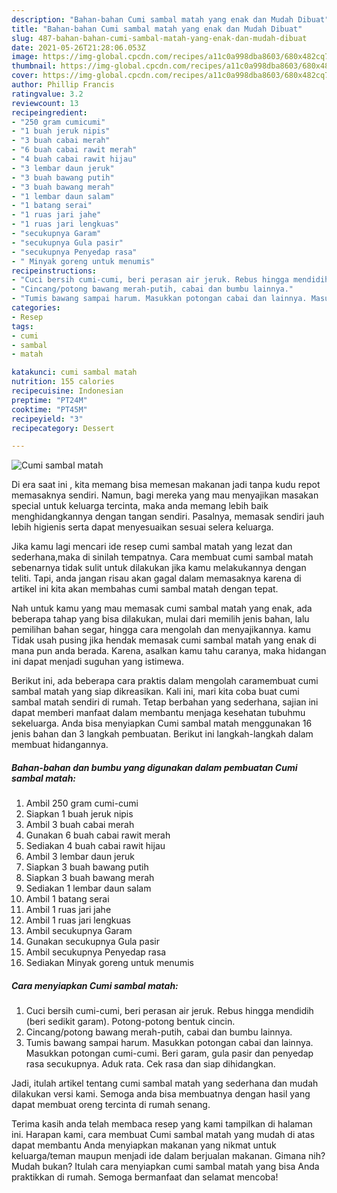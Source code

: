 ```yaml
---
description: "Bahan-bahan Cumi sambal matah yang enak dan Mudah Dibuat"
title: "Bahan-bahan Cumi sambal matah yang enak dan Mudah Dibuat"
slug: 487-bahan-bahan-cumi-sambal-matah-yang-enak-dan-mudah-dibuat
date: 2021-05-26T21:28:06.053Z
image: https://img-global.cpcdn.com/recipes/a11c0a998dba8603/680x482cq70/cumi-sambal-matah-foto-resep-utama.jpg
thumbnail: https://img-global.cpcdn.com/recipes/a11c0a998dba8603/680x482cq70/cumi-sambal-matah-foto-resep-utama.jpg
cover: https://img-global.cpcdn.com/recipes/a11c0a998dba8603/680x482cq70/cumi-sambal-matah-foto-resep-utama.jpg
author: Phillip Francis
ratingvalue: 3.2
reviewcount: 13
recipeingredient:
- "250 gram cumicumi"
- "1 buah jeruk nipis"
- "3 buah cabai merah"
- "6 buah cabai rawit merah"
- "4 buah cabai rawit hijau"
- "3 lembar daun jeruk"
- "3 buah bawang putih"
- "3 buah bawang merah"
- "1 lembar daun salam"
- "1 batang serai"
- "1 ruas jari jahe"
- "1 ruas jari lengkuas"
- "secukupnya Garam"
- "secukupnya Gula pasir"
- "secukupnya Penyedap rasa"
- " Minyak goreng untuk menumis"
recipeinstructions:
- "Cuci bersih cumi-cumi, beri perasan air jeruk. Rebus hingga mendidih (beri sedikit garam). Potong-potong bentuk cincin."
- "Cincang/potong bawang merah-putih, cabai dan bumbu lainnya."
- "Tumis bawang sampai harum. Masukkan potongan cabai dan lainnya. Masukkan potongan cumi-cumi. Beri garam, gula pasir dan penyedap rasa secukupnya. Aduk rata. Cek rasa dan siap dihidangkan."
categories:
- Resep
tags:
- cumi
- sambal
- matah

katakunci: cumi sambal matah 
nutrition: 155 calories
recipecuisine: Indonesian
preptime: "PT24M"
cooktime: "PT45M"
recipeyield: "3"
recipecategory: Dessert

---
```



![Cumi sambal matah](https://img-global.cpcdn.com/recipes/a11c0a998dba8603/680x482cq70/cumi-sambal-matah-foto-resep-utama.jpg)

Di era  saat ini , kita memang bisa memesan makanan jadi tanpa kudu repot memasaknya sendiri. Namun, bagi mereka yang mau menyajikan masakan special untuk keluarga tercinta, maka anda memang lebih baik menghidangkannya dengan tangan sendiri. Pasalnya, memasak sendiri jauh lebih higienis serta dapat menyesuaikan sesuai selera keluarga.

Jika kamu lagi mencari ide resep cumi sambal matah yang lezat dan sederhana,maka di sinilah tempatnya. Cara membuat cumi sambal matah  sebenarnya tidak sulit untuk dilakukan jika kamu melakukannya dengan teliti. Tapi, anda jangan risau akan gagal dalam memasaknya 
karena di artikel ini kita akan membahas cumi sambal matah dengan tepat.  



Nah untuk kamu yang mau memasak cumi sambal matah yang enak, ada beberapa tahap yang bisa dilakukan, mulai dari memilih jenis bahan, lalu pemilihan bahan segar, hingga cara mengolah dan menyajikannya. kamu Tidak usah pusing jika hendak memasak cumi sambal matah yang enak di mana pun anda berada. Karena, asalkan kamu  tahu caranya, maka hidangan ini dapat menjadi suguhan yang istimewa.

Berikut ini, ada beberapa cara praktis  dalam mengolah caramembuat cumi sambal matah yang siap dikreasikan. Kali ini, mari kita coba buat cumi sambal matah sendiri di rumah. Tetap berbahan yang sederhana, sajian ini dapat memberi manfaat dalam membantu menjaga kesehatan tubuhmu sekeluarga. Anda bisa menyiapkan Cumi sambal matah menggunakan 16 jenis bahan dan 3 langkah pembuatan. Berikut ini langkah-langkah dalam membuat hidangannya.

<!--inarticleads1-->

##### Bahan-bahan dan bumbu yang digunakan dalam pembuatan Cumi sambal matah:

1. Ambil 250 gram cumi-cumi
1. Siapkan 1 buah jeruk nipis
1. Ambil 3 buah cabai merah
1. Gunakan 6 buah cabai rawit merah
1. Sediakan 4 buah cabai rawit hijau
1. Ambil 3 lembar daun jeruk
1. Siapkan 3 buah bawang putih
1. Siapkan 3 buah bawang merah
1. Sediakan 1 lembar daun salam
1. Ambil 1 batang serai
1. Ambil 1 ruas jari jahe
1. Ambil 1 ruas jari lengkuas
1. Ambil secukupnya Garam
1. Gunakan secukupnya Gula pasir
1. Ambil secukupnya Penyedap rasa
1. Sediakan  Minyak goreng untuk menumis




<!--inarticleads2-->

##### Cara menyiapkan Cumi sambal matah:

1. Cuci bersih cumi-cumi, beri perasan air jeruk. Rebus hingga mendidih (beri sedikit garam). Potong-potong bentuk cincin.
1. Cincang/potong bawang merah-putih, cabai dan bumbu lainnya.
1. Tumis bawang sampai harum. Masukkan potongan cabai dan lainnya. Masukkan potongan cumi-cumi. Beri garam, gula pasir dan penyedap rasa secukupnya. Aduk rata. Cek rasa dan siap dihidangkan.




Jadi, itulah artikel tentang  cumi sambal matah  yang sederhana dan mudah dilakukan versi kami. Semoga anda bisa membuatnya dengan hasil yang dapat membuat oreng tercinta di rumah senang. 

Terima kasih anda telah membaca resep yang kami tampilkan di halaman ini. Harapan kami, cara membuat  Cumi sambal matah yang mudah di atas dapat membantu Anda menyiapkan makanan yang nikmat untuk keluarga/teman maupun menjadi ide dalam berjualan makanan. Gimana nih? Mudah bukan? Itulah cara menyiapkan cumi sambal matah yang bisa Anda praktikkan di rumah. Semoga bermanfaat dan selamat mencoba!

